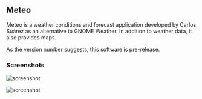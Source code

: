 ## Meteo

Meteo is a weather conditions and forecast application developed by
Carlos Suárez as an alternative to GNOME Weather.  In addition to weather
data, it also provides maps.

As the version number suggests, this software is pre-release.

### Screenshots
![screenshot](https://raw.githubusercontent.com/RocketMan/solaris-ports/master/components/desktop/gnome-meteo/screenshot_data.png "Meteo Data")

![screenshot](https://raw.githubusercontent.com/RocketMan/solaris-ports/master/components/desktop/gnome-meteo/screenshot_maps.png "Meteo Maps")
